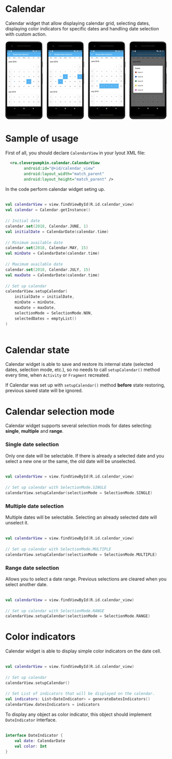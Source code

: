 # Calendar

Calendar widget that allow displaying calendar grid, selecting dates, displaying color indicators for specific dates and handling date selection with custom action.

![alt text](images/calendar.jpg)

# Sample of usage

First of all, you should declare `CalendarView` in your lyout XML file:

```xml
  <ru.cleverpumpkin.calendar.CalendarView 
        android:id="@+id/calendar_view"
        android:layout_width="match_parent"
        android:layout_height="match_parent" />
```

In the code perform calendar widget seting up.

```kotlin

val calendarView = view.findViewById(R.id.calendar_view)
val calendar = Calendar.getInstance()

// Initial date
calendar.set(2018, Calendar.JUNE, 1)
val initialDate = CalendarDate(calendar.time)

// Minimum available date
calendar.set(2018, Calendar.MAY, 15)
val minDate = CalendarDate(calendar.time)

// Maximum available date
calendar.set(2018, Calendar.JULY, 15)
val maxDate = CalendarDate(calendar.time)

// Set up calendar
calendarView.setupCalendar(
    initialDate = initialDate,
    minDate = minDate,
    maxDate = maxDate,
    selectionMode = SelectionMode.NON,
    selectedDates = emptyList()
)
                
```

# Calendar state 
Calendar widget is able to save and restore its internal state (selected dates, selection mode, etc.), so no needs to call `setupCalendar()` method every time, when `Activity` or `Fragment` recreated. 

If Calendar was set up with `setupCalendar()` method **before** state restoring, previous saved state will be ignored. 

# Calendar selection mode
Calendar widget supports several selection mods for dates selecting: **single**, **multiple** and **range**.

### Single date selection 
Only one date will be selectable. If there is already a selected date and you select a new one or the same, the old date    will be unselected.

```kotlin

val calendarView = view.findViewById(R.id.calendar_view)

// Set up calendar with SelectionMode.SINGLE
calendarView.setupCalendar(selectionMode = SelectionMode.SINGLE)

```

### Multiple date selection 
Multiple dates will be selectable. Selecting an already selected date will unselect it.

```kotlin

val calendarView = view.findViewById(R.id.calendar_view)

// Set up calendar with SelectionMode.MULTIPLE
calendarView.setupCalendar(selectionMode = SelectionMode.MULTIPLE)

```

### Range date selection 
Allows you to select a date range. Previous selections are cleared when you select another date.

```kotlin

val calendarView = view.findViewById(R.id.calendar_view)

// Set up calendar with SelectionMode.RANGE
calendarView.setupCalendar(selectionMode = SelectionMode.RANGE)

```

# Color indicators
Calendar widget is able to display simple color indicators on the date cell.

```kotlin

val calendarView = view.findViewById(R.id.calendar_view)

// Set up calendar
calendarView.setupCalendar()

// Set List of indicators that will be displayed on the calendar.
val indicators: List<DateIndicator> = generateDatesIndicators()
calendarView.datesIndicators = indicators

````

To display any object as color indicator, this object should implement `DateIndicator` interface.

```kotlin

interface DateIndicator {
    val date: CalendarDate
    val color: Int
}

```



